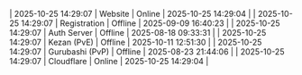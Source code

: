 | 2025-10-25 14:29:07 | Website | Online | 2025-10-25 14:29:04 |
| 2025-10-25 14:29:07 | Registration | Offline | 2025-09-09 16:40:23 |
| 2025-10-25 14:29:07 | Auth Server | Offline | 2025-08-18 09:33:31 |
| 2025-10-25 14:29:07 | Kezan (PvE) | Offline | 2025-10-11 12:51:30 |
| 2025-10-25 14:29:07 | Gurubashi (PvP) | Offline | 2025-08-23 21:44:06 |
| 2025-10-25 14:29:07 | Cloudflare | Online | 2025-10-25 14:29:04 |
